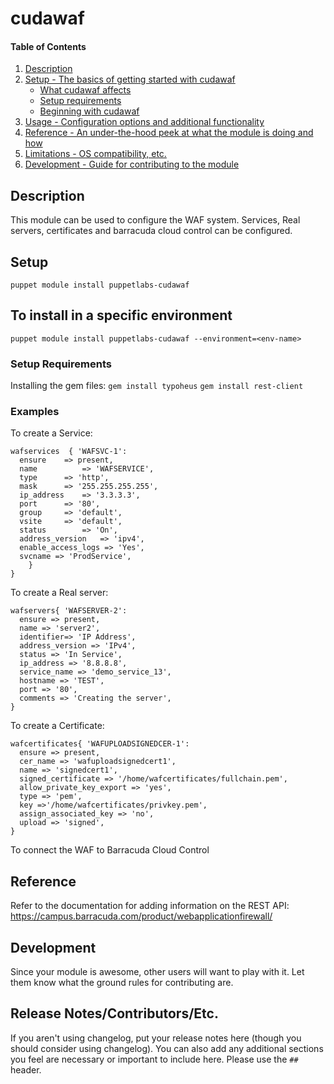 # cudawaf

#### Table of Contents

1. [Description](#description)
2. [Setup - The basics of getting started with cudawaf](#setup)
    * [What cudawaf affects](#what-cudawaf-affects)
    * [Setup requirements](#setup-requirements)
    * [Beginning with cudawaf](#beginning-with-cudawaf)
3. [Usage - Configuration options and additional functionality](#usage)
4. [Reference - An under-the-hood peek at what the module is doing and how](#reference)
5. [Limitations - OS compatibility, etc.](#limitations)
6. [Development - Guide for contributing to the module](#development)

## Description

This module can be used to configure the WAF system. Services, Real servers,
certificates and barracuda cloud control can be configured.

## Setup
`puppet module install puppetlabs-cudawaf`

## To install in a specific environment
`puppet module install puppetlabs-cudawaf --environment=<env-name>`

### Setup Requirements

Installing the gem files:
`gem install typoheus`
`gem install rest-client`

### Examples

To create a Service:
```
wafservices  { 'WAFSVC-1':
  ensure	=> present,
  name          => 'WAFSERVICE',
  type		=> 'http',
  mask		=> '255.255.255.255',
  ip_address	=> '3.3.3.3',
  port		=> '80',
  group		=> 'default',
  vsite		=> 'default',
  status		=> 'On',
  address_version	=> 'ipv4',
  enable_access_logs => 'Yes',
  svcname => 'ProdService',
	}
}
```
To create a Real server:
```
wafservers{ 'WAFSERVER-2':
  ensure => present,
  name => 'server2',
  identifier=> 'IP Address',
  address_version => 'IPv4',
  status => 'In Service',
  ip_address => '8.8.8.8',
  service_name => 'demo_service_13',
  hostname => 'TEST',
  port => '80',
  comments => 'Creating the server',
}
```
To create a Certificate:
```
wafcertificates{ 'WAFUPLOADSIGNEDCER-1':
  ensure => present,
  cer_name => 'wafuploadsignedcert1',
  name => 'signedcert1',
  signed_certificate => '/home/wafcertificates/fullchain.pem',
  allow_private_key_export => 'yes',
  type => 'pem',
  key =>'/home/wafcertificates/privkey.pem',
  assign_associated_key => 'no',
  upload => 'signed',
}
```
To connect the WAF to Barracuda Cloud Control


## Reference

Refer to the documentation for adding information on the REST API:
https://campus.barracuda.com/product/webapplicationfirewall/

## Development

Since your module is awesome, other users will want to play with it. Let them
know what the ground rules for contributing are.

## Release Notes/Contributors/Etc.

If you aren't using changelog, put your release notes here (though you should
consider using changelog). You can also add any additional sections you feel
are necessary or important to include here. Please use the `## ` header.
